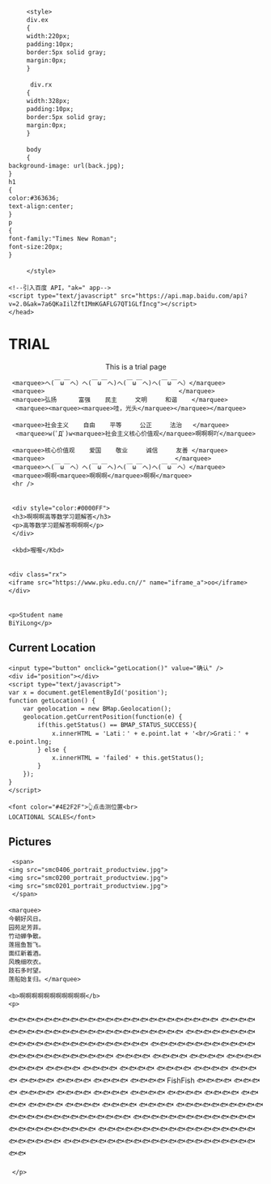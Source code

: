 <html>
    <head>
        <meta charset="utf-8">
        <title></title>
	   
	     <style>
	     div.ex
	     {
	     width:220px;
	     padding:10px;
	     border:5px solid gray;
	     margin:0px;
	     }
	     
	      div.rx
	     {
	     width:328px;
	     padding:10px;
	     border:5px solid gray;
	     margin:0px;
	     }
	     
	     body
	     {
	background-image: url(back.jpg);
	}
	h1
	{
	color:#363636;
	text-align:center;
	}
	p
	{
	font-family:"Times New Roman";
	font-size:20px;
	}

	     </style>
	
    <!--引入百度 API，"ak=" app-->
    <script type="text/javascript" src="https://api.map.baidu.com/api?v=2.0&ak=7a6QKaIilZftIMmKGAFLG7QT1GLfIncg"></script>
    </head>
       
<body>
    <h1>TRIAL</h1>
    <center>This is a trial page</center>
	
     <marquee>ヘ(￣ω￣ヘ）ヘ(￣ω￣ヘ)ヘ(￣ω￣ヘ)ヘ(￣ω￣ヘ）</marquee>
     <marquee>                                     </marquee>
     <marquee>弘扬      富强    民主     文明     和谐    </marquee>
      <marquee><marquee><marquee>哇，光头</marquee></marquee></marquee>
     
     <marquee>社会主义    自由    平等     公正     法治   </marquee>
      <marquee>w(ﾟДﾟ)w<marquee>社会主义核心价值观</marquee>啊啊啊吖</marquee>
     
     <marquee>核心价值观    爱国    敬业     诚信     友善 </marquee>
     <marquee>                                    </marquee>
     <marquee>ヘ(￣ω￣ヘ）ヘ(￣ω￣ヘ)ヘ(￣ω￣ヘ)ヘ(￣ω￣ヘ）</marquee>
     <marquee>啊啊<marquee>啊啊啊</marquee>啊啊</marquee>
     <hr />
     
    
     <div style="color:#0000FF">
     <h3>啊啊啊高等数学习题解答</h3>
     <p>高等数学习题解答啊啊啊</p>
     </div>
     
     <kbd>喔喔</Kbd>
     
    
    <div class="rx">
    <iframe src="https://www.pku.edu.cn//" name="iframe_a">oo</iframe>
    </div>
    
   
    <p>Student name
    BiYiLong</p>
    
  <h2>Current Location</h2>
    
    
    <input type="button" onclick="getLocation()" value="确认" />
    <div id="position"></div>
    <script type="text/javascript">
    var x = document.getElementById('position');
    function getLocation() {
        var geolocation = new BMap.Geolocation();
        geolocation.getCurrentPosition(function(e) {
            if(this.getStatus() == BMAP_STATUS_SUCCESS){
                x.innerHTML = 'Lati：' + e.point.lat + '<br/>Grati：' + e.point.lng;
            } else {
                x.innerHTML = 'failed' + this.getStatus();
            }
        });
    }
    </script>
    
    <font color="#4E2F2F">👆点击测位置<br>
    LOCATIONAL SCALES</font>
    
   <h2>Pictures</h2>
   
     <span>
    <img src="smc0406_portrait_productview.jpg">
    <img src="smc0200_portrait_productview.jpg">
    <img src="smc0201_portrait_productview.jpg">
     </span>
    
    <marquee>
    今朝好风日。
    园苑足芳菲。
    竹动蝉争散。
    莲摇鱼暂飞。
    面红新着酒。
    风晚细吹衣。
    跂石多时望。
    莲船始复归。</marquee>
  
    <b>啊啊啊啊啊啊啊啊啊啊啊</b>
    <p>
🐟🐟🐟🐟🐟🐟🐟🐟🐟🐟🐟🐟🐟🐟🐟🐟🐟🐟🐟🐟🐟🐟🐟🐟
🐟🐟🐟🐟🐟🐟🐟🐟🐟🐟🐟🐟🐟🐟🐟🐟🐟🐟🐟🐟🐟🐟🐟🐟
🐟🐟🐟🐟🐟🐟🐟🐟🐟🐟🐟🐟🐟🐟🐟🐟🐟🐟🐟🐟🐟🐟🐟🐟
🐟🐟🐟🐟🐟🐟🐟🐟🐟🐟🐟🐟🐟🐟🐟🐟🐟🐟🐟🐟🐟🐟🐟🐟
🐟🐟🐟🐟                                        🐟🐟🐟🐟
🐟🐟🐟🐟                                        🐟🐟🐟🐟
🐟🐟🐟🐟                                        🐟🐟🐟🐟
🐟🐟🐟🐟                                        🐟🐟🐟🐟
🐟🐟🐟🐟                                        🐟🐟🐟🐟
🐟🐟🐟🐟                                        🐟🐟🐟🐟
🐟🐟🐟🐟                                        🐟🐟🐟🐟
🐟🐟🐟🐟          FishFish                      🐟🐟🐟🐟
🐟🐟🐟🐟                                        🐟🐟🐟🐟
🐟🐟🐟🐟                                        🐟🐟🐟🐟
🐟🐟🐟🐟                                        🐟🐟🐟🐟
🐟🐟🐟🐟                                        🐟🐟🐟🐟
🐟🐟🐟🐟                                        🐟🐟🐟🐟
🐟🐟🐟🐟                                        🐟🐟🐟🐟
🐟🐟🐟🐟🐟🐟🐟🐟🐟🐟🐟🐟🐟🐟🐟🐟🐟🐟🐟🐟🐟🐟🐟🐟
🐟🐟🐟🐟🐟🐟🐟🐟🐟🐟🐟🐟🐟🐟🐟🐟🐟🐟🐟🐟🐟🐟🐟🐟
🐟🐟🐟🐟🐟🐟🐟🐟🐟🐟🐟🐟🐟🐟🐟🐟🐟🐟🐟🐟🐟🐟🐟🐟
🐟🐟🐟🐟🐟🐟🐟🐟🐟🐟🐟🐟🐟🐟🐟🐟🐟🐟🐟🐟🐟🐟🐟🐟

     </p>
    
  
  
  </body>
  </html>
  
  
